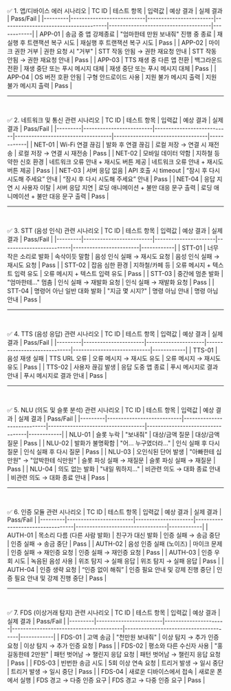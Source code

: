 ✅ 1. 앱/디바이스 에러 시나리오
| TC ID | 테스트 항목 | 입력값 | 예상 결과 | 실제 결과 | Pass/Fail |
|---------|---------------------------|------------------------|--------------------------------------|-------------------------------------|------------|
| APP-01 | 송금 중 앱 강제종료 | "엄마한테 만원 보내줘" 진행 중 종료 | 재실행 후 트랜잭션 복구 시도 | 재실행 후 트랜잭션 복구 시도 | Pass |
| APP-02 | 마이크 권한 거부 | 권한 요청 시 "거부" | STT 작동 안됨 → 권한 재요청 안내 | STT 작동 안됨 → 권한 재요청 안내 | Pass |
| APP-03 | TTS 재생 중 다른 앱 전환 | 백그라운드 전환 | 재생 중단 또는 푸시 메시지 대체 | 재생 중단 또는 푸시 메시지 대체 | Pass |
| APP-04 | OS 버전 호환 안됨 | 구형 안드로이드 사용 | 지원 불가 메시지 출력 | 지원 불가 메시지 출력 | Pass |

---

</br>

✅ 2. 네트워크 및 통신 관련 시나리오
| TC ID | 테스트 항목 | 입력값 | 예상 결과 | 실제 결과 | Pass/Fail |
|---------|-------------------------|---------------------------|-----------------------------------|----------------------------------|------------|
| NET-01 | Wi-Fi 연결 끊김 | 발화 후 연결 끊김 | 로컬 저장 → 연결 시 재전송 | 로컬 저장 → 연결 시 재전송 | Pass |
| NET-02 | 모바일 데이터 약함 | 지하철 등 약한 신호 환경 | 네트워크 오류 안내 + 재시도 버튼 제공 | 네트워크 오류 안내 + 재시도 버튼 제공 | Pass |
| NET-03 | 서버 응답 없음 | API 호출 시 timeout | “잠시 후 다시 시도해 주세요” 안내 | “잠시 후 다시 시도해 주세요” 안내 | Pass |
| NET-04 | 응답 지연 시 사용자 이탈 | 서버 응답 지연 | 로딩 애니메이션 + 불만 대응 문구 출력 | 로딩 애니메이션 + 불만 대응 문구 출력 | Pass |

---

</br>

✅ 3. STT (음성 인식) 관련 시나리오
| TC ID | 테스트 항목 | 입력값 | 예상 결과 | 실제 결과 | Pass/Fail |
|---------|-------------------------|----------------------|-------------------------|------------------------|------------|
| STT-01 | 너무 작은 소리로 발화 | 속삭이듯 말함 | 음성 인식 실패 → 재시도 요청 | 음성 인식 실패 → 재시도 요청 | Pass |
| STT-02 | 잡음 심한 환경 | 지하철/카페 등 | 오류 메시지 + 텍스트 입력 유도 | 오류 메시지 + 텍스트 입력 유도 | Pass |
| STT-03 | 중간에 멈춘 발화 | "엄마한테…" 멈춤 | 인식 실패 → 재발화 요청 | 인식 실패 → 재발화 요청 | Pass |
| STT-04 | 명령어 아닌 일반 대화 발화 | "지금 몇 시지?" | 명령 아님 안내 | 명령 아님 안내 | Pass |

---

</br>

✅ 4. TTS (음성 응답) 관련 시나리오
| TC ID | 테스트 항목 | 입력값 | 예상 결과 | 실제 결과 | Pass/Fail |
|---------|----------------------|---------------------|-----------------------------|----------------------------|------------|
| TTS-01 | 음성 재생 실패 | TTS URL 오류 | 오류 메시지 → 재시도 유도 | 오류 메시지 → 재시도 유도 | Pass |
| TTS-02 | 사용자 끊김 발생 | 응답 도중 앱 종료 | 푸시 메시지로 결과 안내 | 푸시 메시지로 결과 안내 | Pass |

---

</br>

✅ 5. NLU (의도 및 슬롯 분석) 관련 시나리오
| TC ID | 테스트 항목 | 입력값 | 예상 결과 | 실제 결과 | Pass/Fail |
|---------|---------------------------|----------------------------|-----------------------------------|----------------------------------|------------|
| NLU-01 | 슬롯 누락 | "보내줘" | 대상/금액 질문 | 대상/금액 질문 | Pass |
| NLU-02 | 발화가 불명확함 | "어... 누구였더라..." | 인식 실패 후 다시 질문 | 인식 실패 후 다시 질문 | Pass |
| NLU-03 | 오인식된 단어 발생 | "아빠한테 십만원" → "압박한테 식만원" | 슬롯 파싱 실패 → 재질문 | 슬롯 파싱 실패 → 재질문 | Pass |
| NLU-04 | 의도 없는 발화 | "내일 뭐하지..." | 비관련 의도 → 대화 종료 안내 | 비관련 의도 → 대화 종료 안내 | Pass |

---

</br>

✅ 6. 인증 모듈 관련 시나리오
| TC ID | 테스트 항목 | 입력값 | 예상 결과 | 실제 결과 | Pass/Fail |
|---------|------------------------|---------------------|----------------------------------|---------------------------------|------------|
| AUTH-01 | 목소리 다름 (다른 사람 발화) | 친구가 대신 발화 | 인증 실패 → 송금 중단 | 인증 실패 → 송금 중단 | Pass |
| AUTH-02 | 음성 인증 실패 (노이즈) | 마이크 문제 | 인증 실패 → 재인증 요청 | 인증 실패 → 재인증 요청 | Pass |
| AUTH-03 | 인증 우회 시도 | 녹음된 음성 사용 | 위조 탐지 → 실패 응답 | 위조 탐지 → 실패 응답 | Pass |
| AUTH-04 | 인증 생략 요청 | “인증 없이 해줘” | 인증 필요 안내 및 강제 진행 중단 | 인증 필요 안내 및 강제 진행 중단 | Pass |

---

</br>

✅ 7. FDS (이상거래 탐지) 관련 시나리오
| TC ID | 테스트 항목 | 입력값 | 예상 결과 | 실제 결과 | Pass/Fail |
|---------|------------------------|----------------------|----------------------------------------|---------------------------------------|------------|
| FDS-01 | 고액 송금 | "천만원 보내줘" | 이상 탐지 → 추가 인증 요청 | 이상 탐지 → 추가 인증 요청 | Pass |
| FDS-02 | 평소와 다른 수신자 사용 | "홍길동한테 2만원" | 패턴 벗어남 → 챌린지 응답 요청 | 패턴 벗어남 → 챌린지 응답 요청 | Pass |
| FDS-03 | 빈번한 송금 시도 | 5회 이상 연속 요청 | 트리거 발생 → 일시 중단 | 트리거 발생 → 일시 중단 | Pass |
| FDS-04 | 새로운 디바이스에서 접속 | 새로운 폰에서 실행 | FDS 경고 → 다중 인증 요구 | FDS 경고 → 다중 인증 요구 | Pass |
